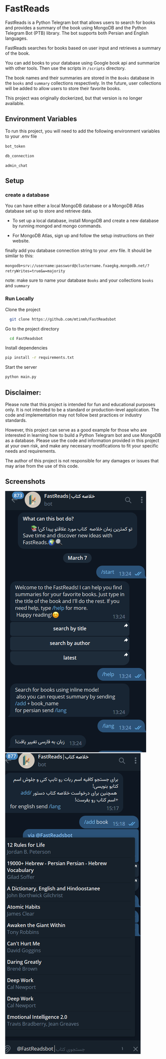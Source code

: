 
# FastReads

FastReads is a Python Telegram bot that allows users to search for books and provides a summary of the book using MongoDB and the Python Telegram Bot (PTB) library. The bot supports both Persian and English languages.

FastReads searches for books based on user input and retrieves a summary of the book.

You can add books to your database using Google book api and summarize with other tools. Then use the scripts in `/scripts` directory.

The book names and their summaries are stored in the `Books` database in the `books` and `summary` collections respectively. In the future, user collections will be added to allow users to store their favorite books.

This project was originally dockerized, but that version is no longer available.

## Environment Variables

To run this project, you will need to add the following environment variables to your .env file

`bot_token`

`db_connection`

`admin_chat`


## Setup

### create a database

You can have either a local MongoDB database or
a MongoDB Atlas database set up to store and retrieve data. 
* To set up a local database, install MongoDB and create a new database by running mongod and mongo commands.

* For MongoDB Atlas, sign up and follow the setup instructions on their website. 

finally add you database connection string to your .env file.
It should be similar to this:

`mongodb+srv://username:password@clustername.fxaegkg.mongodb.net/?retryWrites=true&w=majority`

note: make sure to name your database `Books` and your collections `books` and `summary`
### Run Locally
Clone the project

```bash
  git clone https://github.com/mtinmh/FastReadsbot
```

Go to the project directory

```bash
  cd FastReadsbot
```

Install dependencies

```bash
pip install -r requirements.txt
```

Start the server

```bash
python main.py
```
## Disclaimer:

Please note that this project is intended for fun and educational purposes only. It is not intended to be a standard or production-level application. The code and implementation may not follow best practices or industry standards.

However, this project can serve as a good example for those who are interested in learning how to build a Python Telegram bot and use MongoDB as a database. Please use the code and information provided in this project at your own risk, and make any necessary modifications to fit your specific needs and requirements.

The author of this project is not responsible for any damages or issues that may arise from the use of this code.

## Screenshots

![App Screenshot](/screenshots/1.png)
![App Screenshot](/screenshots/2.png)
